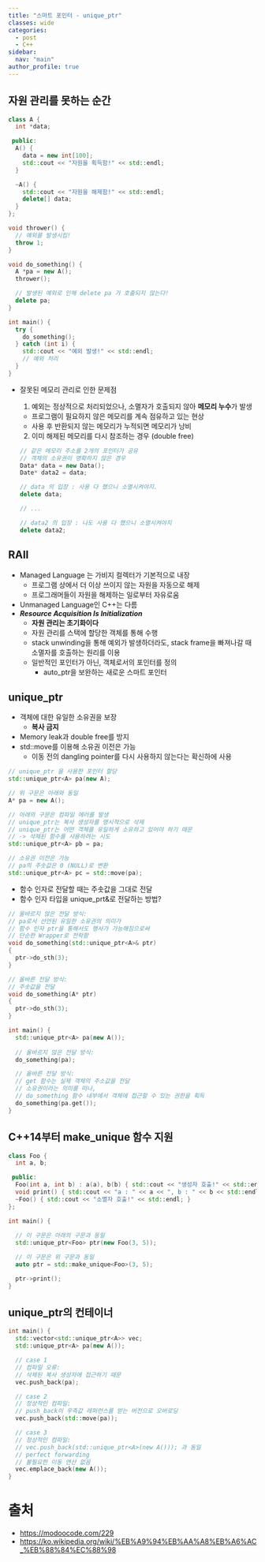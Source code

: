 ```yaml
---
title: "스마트 포인터 - unique_ptr"
classes: wide
categories: 
  - post
  - C++
sidebar:
  nav: "main"
author_profile: true
---
```


## 자원 관리를 못하는 순간

```c++
class A {
  int *data;

 public:
  A() {
    data = new int[100];
    std::cout << "자원을 획득함!" << std::endl;
  }

  ~A() {
    std::cout << "자원을 해제함!" << std::endl;
    delete[] data;
  }
};

void thrower() {
  // 예외를 발생시킴!
  throw 1;
}

void do_something() {
  A *pa = new A();
  thrower();

  // 발생된 예외로 인해 delete pa 가 호출되지 않는다!
  delete pa;
}

int main() {
  try {
    do_something();
  } catch (int i) {
    std::cout << "예외 발생!" << std::endl;
    // 예외 처리
  }
}
```
* 잘못된 메모리 관리로 인한 문제점
  1. 예외는 정상적으로 처리되었으나, 소멸자가 호출되지 않아 **메모리 누수**가 발생
    * 프로그램이 필요하지 않은 메모리를 계속 점유하고 있는 현상
    * 사용 후 반환되지 않는 메모리가 누적되면 메모리가 낭비
  2. 이미 해제된 메모리를 다시 참조하는 경우 (double free)

  ```c++
  // 같은 메모리 주소를 2개의 포인터가 공유
  // 객체의 소유권이 명확하지 않은 경우
  Data* data = new Data();
  Date* data2 = data;

  // data 의 입장 : 사용 다 했으니 소멸시켜야지.
  delete data;

  // ...

  // data2 의 입장 : 나도 사용 다 했으니 소멸시켜야지
  delete data2;
  ```

## RAII
* Managed Language 는 가비지 컬렉터가 기본적으로 내장
  * 프로그램 상에서 더 이상 쓰이지 않는 자원을 자동으로 해제
  * 프로그래머들이 자원을 해제하는 일로부터 자유로움
* Unmanaged Language인 C++는 다름
* ***Resource Acquisition Is Initialization***
  * **자원 관리는 초기화이다**
  * 자원 관리를 스택에 할당한 객체를 통해 수행
  * stack unwinding을 통해 예외가 발생하더라도, stack frame을 빠져나갈 때 소멸자를 호출하는 원리를 이용
  * 일반적인 포인터가 아닌, 객체로서의 포인터를 정의
    * auto_ptr을 보완하는 새로운 스마트 포인터

## unique_ptr
* 객체에 대한 유일한 소유권을 보장
  * **복사 금지**
* Memory leak과 double free를 방지
* std::move를 이용해 소유권 이전은 가능
  * 이동 전의 dangling pointer를 다시 사용하지 않는다는 확신하에 사용

```c++
// unique_ptr 을 사용한 포인터 할당
std::unique_ptr<A> pa(new A);

// 위 구문은 아래와 동일
A* pa = new A();

// 아래의 구문은 컴파일 에러를 발생
// unique_ptr는 복사 생성자를 명시적으로 삭제
// unique_ptr는 어떤 객체를 유일하게 소유하고 있어야 하기 때문
// -> 삭제된 함수를 사용하려는 시도
std::unique_ptr<A> pb = pa;

// 소유권 이전은 가능
// pa의 주솟값은 0 (NULL)로 변환
std::unique_ptr<A> pc = std::move(pa);
```

* 함수 인자로 전달할 때는 주솟값을 그대로 전달
* 함수 인자 타입을 unique_prt<A>&로 전달하는 방법?

```c++
// 올바르지 않은 전달 방식:
// pa로서 선언된 유일한 소유권의 의미가
// 함수 인자 ptr을 통해서도 행사가 가능해짐으로써
// 단순한 Wrapper로 전락함
void do_something(std::unique_ptr<A>& ptr) 
{ 
  ptr->do_sth(3); 
}

// 올바른 전달 방식:
// 주솟값을 전달
void do_something(A* ptr) 
{ 
  ptr->do_sth(3); 
}

int main() {
  std::unique_ptr<A> pa(new A());
  
  // 올바르지 않은 전달 방식:
  do_something(pa);

  // 올바른 전달 방식:
  // get 함수는 실제 객체의 주소값을 전달
  // 소유권이라는 의미를 떠나, 
  // do_something 함수 내부에서 객체에 접근할 수 있는 권한을 획득
  do_something(pa.get());
}
```

## C++14부터 make_unique 함수 지원

```c++
class Foo {
  int a, b;

 public:
  Foo(int a, int b) : a(a), b(b) { std::cout << "생성자 호출!" << std::endl; }
  void print() { std::cout << "a : " << a << ", b : " << b << std::endl; }
  ~Foo() { std::cout << "소멸자 호출!" << std::endl; }
};

int main() {
  
  // 이 구문은 아래의 구문과 동일
  std::unique_ptr<Foo> ptr(new Foo(3, 5));

  // 이 구문은 위 구문과 동일
  auto ptr = std::make_unique<Foo>(3, 5);

  ptr->print();
}
```

## unique_ptr의 컨테이너

```c++
int main() {
  std::vector<std::unique_ptr<A>> vec;
  std::unique_ptr<A> pa(new A());

  // case 1
  // 컴파일 오류:
  // 삭제된 복사 생성자에 접근하기 때문
  vec.push_back(pa); 

  // case 2
  // 정상적인 컴파일:
  // push_back이 우측값 레퍼런스를 받는 버전으로 오버로딩
  vec.push_back(std::move(pa)); 

  // case 3
  // 정상적인 컴파일:
  // vec.push_back(std::unique_ptr<A>(new A())); 과 동일
  // perfect forwarding
  // 불필요한 이동 연산 없음
  vec.emplace_back(new A());
}
```

# 출처
* <https://modoocode.com/229>
* <https://ko.wikipedia.org/wiki/%EB%A9%94%EB%AA%A8%EB%A6%AC_%EB%88%84%EC%88%98>